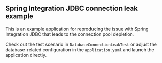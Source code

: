 ## Spring Integration JDBC connection leak example

This is an example application for reproducing the issue with Spring Integration JDBC that leads to
the connection pool depletion.

Check out the test scenario in `DatabaseConnectionLeakTest` or adjust the database-related
configuration in the `application.yaml` and launch the application directly. 
